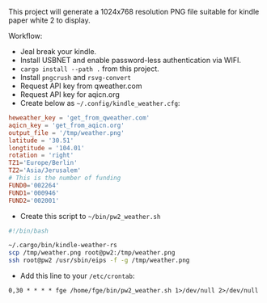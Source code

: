 This project will generate a 1024x768 resolution PNG file suitable for kindle
paper white 2 to display.


Workflow:
 * Jeal break your kindle.
 * Install USBNET and enable password-less authentication via WIFI.
 * `cargo install --path .` from this project.
 * Install `pngcrush` and `rsvg-convert`
 * Request API key from qweather.com
 * Request API key for aqicn.org
 * Create below as `~/.config/kindle_weather.cfg`:
```toml
heweather_key = 'get_from_qweather.com'
aqicn_key = 'get_from_aqicn.org'
output_file = '/tmp/weather.png'
latitude = '30.51'
longtitude = '104.01'
rotation = 'right'
TZ1='Europe/Berlin'
TZ2='Asia/Jerusalem'
# This is the number of funding
FUND0='002264'
FUND1='000946'
FUND2='002001'
```
 * Create this script to `~/bin/pw2_weather.sh`
```bash
#!/bin/bash

~/.cargo/bin/kindle-weather-rs
scp /tmp/weather.png root@pw2:/tmp/weather.png
ssh root@pw2 /usr/sbin/eips -f -g /tmp/weather.png
```
 * Add this line to your `/etc/crontab`:
```
0,30 * * * * fge /home/fge/bin/pw2_weather.sh 1>/dev/null 2>/dev/null
```
